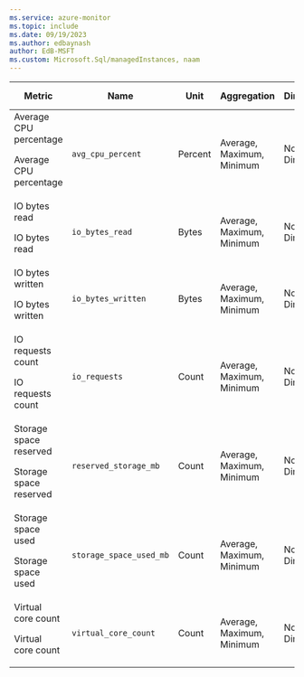 ```yaml
---
ms.service: azure-monitor
ms.topic: include
ms.date: 09/19/2023
ms.author: edbaynash
author: EdB-MSFT
ms.custom: Microsoft.Sql/managedInstances, naam
---
```

  
  
|Metric|Name|Unit|Aggregation|Dimensions|Time Grains|DS Export|
|---|---|---|---|---|---|---|
|Average CPU percentage<p><p>Average CPU percentage |`avg_cpu_percent` |Percent |Average, Maximum, Minimum |No Dimensions|PT1M |Yes|
|IO bytes read<p><p>IO bytes read |`io_bytes_read` |Bytes |Average, Maximum, Minimum |No Dimensions|PT1M |Yes|
|IO bytes written<p><p>IO bytes written |`io_bytes_written` |Bytes |Average, Maximum, Minimum |No Dimensions|PT1M |Yes|
|IO requests count<p><p>IO requests count |`io_requests` |Count |Average, Maximum, Minimum |No Dimensions|PT1M |Yes|
|Storage space reserved<p><p>Storage space reserved |`reserved_storage_mb` |Count |Average, Maximum, Minimum |No Dimensions|PT1M |Yes|
|Storage space used<p><p>Storage space used |`storage_space_used_mb` |Count |Average, Maximum, Minimum |No Dimensions|PT1M |Yes|
|Virtual core count<p><p>Virtual core count |`virtual_core_count` |Count |Average, Maximum, Minimum |No Dimensions|PT1M |Yes|